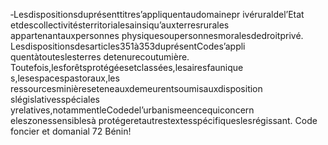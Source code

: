 ‐Lesdispositionsduprésenttitres’appliquentaudomainepr ivéruraldel’Etat etdescollectivitésterritorialesainsiqu’auxterresrurales appartenantauxpersonnes physiquesoupersonnesmoralesdedroitprivé.
Lesdispositionsdesarticles351à353duprésentCodes’appli quentàtouteslesterres detenurecoutumière.
Toutefois,lesforêtsprotégéesetclassées,lesairesfaunique s,lesespacespastoraux,les ressourcesminièreseteneauxdemeurentsoumisauxdisposition slégislativesspéciales yrelatives,notammentleCodedel’urbanismeencequiconcern eleszonessensiblesà protégeretautrestextesspécifiqueslesrégissant.
Code foncier et domanial 72
Bénin!